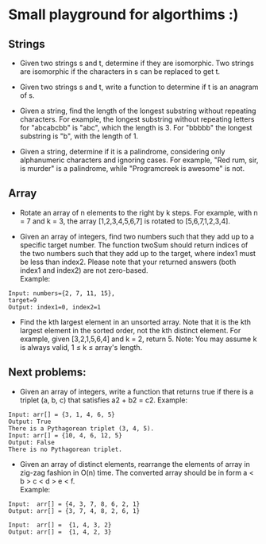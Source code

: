 # Small playground for algorthims :) 

## Strings
* Given two strings s and t, determine if they are isomorphic. Two strings are isomorphic if the characters in s can be replaced to get t.

* Given two strings s and t, write a function to determine if t is an anagram of s.<br>

* Given a string, find the length of the longest substring without repeating characters. For example, the longest substring without repeating letters for "abcabcbb" is "abc", which the length is 3. For "bbbbb" the longest substring is "b", with the length of 1.<br>

* Given a string, determine if it is a palindrome, considering only alphanumeric characters and ignoring cases. For example, "Red rum, sir, is murder" is a palindrome, while "Programcreek is awesome" is not.<br>

## Array
* Rotate an array of n elements to the right by k steps. For example, with n = 7 and k = 3, the array [1,2,3,4,5,6,7] is rotated to [5,6,7,1,2,3,4].

* Given an array of integers, find two numbers such that they add up to a specific target number. The function twoSum should return indices of the two numbers such that they add up to the target, where index1 must be less than index2. Please note that your returned answers (both index1 and index2) are not zero-based.<br> 
Example:

```
Input: numbers={2, 7, 11, 15}, 
target=9 
Output: index1=0, index2=1
```

* Find the kth largest element in an unsorted array. Note that it is the kth largest element in the sorted order, not the kth distinct element. For example, given [3,2,1,5,6,4] and k = 2, return 5. Note: You may assume k is always valid, 1 ≤ k ≤ array's length.

## Next problems:

* Given an array of integers, write a function that returns true if there is a triplet (a, b, c) that satisfies a2 + b2 = c2.
Example:
```
Input: arr[] = {3, 1, 4, 6, 5}
Output: True
There is a Pythagorean triplet (3, 4, 5).
Input: arr[] = {10, 4, 6, 12, 5}
Output: False
There is no Pythagorean triplet.  
```

* Given an array of distinct elements, rearrange the elements of array in zig-zag fashion in O(n) time. The converted array should be in form a < b > c < d > e < f.
<br>Example:
```
Input:  arr[] = {4, 3, 7, 8, 6, 2, 1}
Output: arr[] = {3, 7, 4, 8, 2, 6, 1}

Input:  arr[] =  {1, 4, 3, 2}
Output: arr[] =  {1, 4, 2, 3}
```